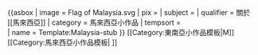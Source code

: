 {{asbox
| image     = Flag of Malaysia.svg
| pix       = 
| subject   = 
| qualifier = 關於[[馬來西亞]]
| category  = 馬來西亞小作品
| tempsort  =  
| name      = Template:Malaysia-stub
}}<noinclude>
[[Category:東南亞小作品模板|M]]
[[Category:馬來西亞小作品模板| ]]
</noinclude>